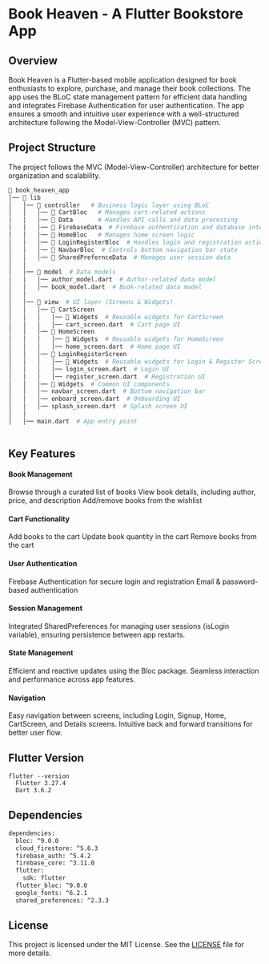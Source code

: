 # Book Heaven - A Flutter Bookstore App

## Overview
Book Heaven is a Flutter-based mobile application designed for book enthusiasts to explore, purchase, and manage their book collections. The app uses the BLoC state management pattern for efficient data handling and integrates Firebase Authentication for user authentication. The app ensures a smooth and intuitive user experience with a well-structured architecture following the Model-View-Controller (MVC) pattern.


## Project Structure

The project follows the MVC (Model-View-Controller) architecture for better organization and scalability.

```bash
📂 book_heaven_app
│── 📂 lib
│   │── 📂 controller   # Business logic layer using BLoC
│   │   │── 📂 CartBloc   # Manages cart-related actions
│   │   │── 📂 Data       # Handles API calls and data processing
│   │   │── 📂 FirebaseData  # Firebase authentication and database interactions
│   │   │── 📂 HomeBloc   # Manages home screen logic
│   │   │── 📂 LoginRegisterBloc  # Handles login and registration actions
│   │   │── 📂 NavbarBloc  # Controls bottom navigation bar state
│   │   │── 📂 SharedPrefernceData  # Manages user session data
│   │
│   │── 📂 model  # Data models
│   │   │── author_model.dart  # Author-related data model
│   │   │── book_model.dart  # Book-related data model
│   │
│   │── 📂 view  # UI layer (Screens & Widgets)
│   │   │── 📂 CartScreen
│   │   │   │── 📂 Widgets  # Reusable widgets for CartScreen
│   │   │   │── cart_screen.dart  # Cart page UI
│   │   │── 📂 HomeScreen
│   │   │   │── 📂 Widgets  # Reusable widgets for HomeScreen
│   │   │   │── home_screen.dart  # Home page UI
│   │   │── 📂 LoginRegisterScreen
│   │   │   │── 📂 Widgets  # Reusable widgets for Login & Register Screens
│   │   │   │── login_screen.dart  # Login UI
│   │   │   │── register_screen.dart  # Registration UI
│   │   │── 📂 Widgets  # Common UI components
│   │   │── navbar_screen.dart  # Bottom navigation bar
│   │   │── onboard_screen.dart  # Onboarding UI
│   │   │── splash_screen.dart  # Splash screen UI
│   │
│   │── main.dart  # App entry point                    
                   
```
## Key Features

#### Book Management
Browse through a curated list of books
View book details, including author, price, and description
Add/remove books from the wishlist

####  Cart Functionality
Add books to the cart
Update book quantity in the cart
Remove books from the cart

#### User Authentication
Firebase Authentication for secure login and registration
Email & password-based authentication

#### Session Management
Integrated SharedPreferences for managing user sessions (isLogin variable), ensuring persistence between app restarts.

#### State Management
Efficient and reactive updates using the Bloc package.
Seamless interaction and performance across app features.

#### Navigation
Easy navigation between screens, including Login, Signup, Home, CartScreen, and Details screens.
Intuitive back and forward transitions for better user flow.


## Flutter Version
```
flutter --version
  Flutter 3.27.4
  Dart 3.6.2
```

## Dependencies
```bash
dependencies:
  bloc: ^9.0.0
  cloud_firestore: ^5.6.3
  firebase_auth: ^5.4.2
  firebase_core: ^3.11.0
  flutter:
    sdk: flutter
  flutter_bloc: ^9.0.0
  google_fonts: ^6.2.1
  shared_preferences: ^2.3.3

```
## License
This project is licensed under the MIT License. See the [LICENSE](https://choosealicense.com/licenses/mit/) file for more details.


